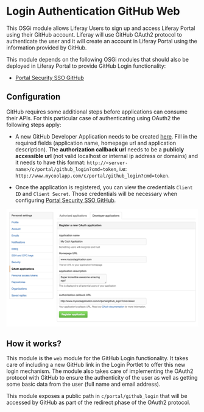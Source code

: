 # Login Authentication GitHub Web

This OSGi module allows Liferay Users to sign up and access Liferay Portal using their GitHub account. Liferay will use GitHub OAuth2 protocol to authenticate the user and it will create an account in Liferay Portal using the information provided by GitHub.

This module depends on the following OSGi modules that should also be deployed in Liferay Portal to provide GitHub Login functionality:

* [Portal Security SSO GitHub](https://github.com/sergiogonzalez/github-liferay-suite/tree/master/portal-security-sso-github)

## Configuration

GitHub requires some additional steps before applications can consume their APIs. For this particular case of authenticating using OAuth2 the following steps apply:

* A new GitHub Developer Application needs to be created [here](https://github.com/settings/applications/new). Fill in the required fields (application name, homepage url and application description). The **authorization callback url** needs to be a **publicly accessible url** (not valid localhost or internal ip address or domains) and it needs to have this format: `http://<server-name>/c/portal/github_login?cmd=token`, i.e: `http://www.mycoolapp.com/c/portal/github_login?cmd=token`.

* Once the application is registered, you can view the credentials `Client ID` and `Client Secret`. Those credentials will be necessary when configuring [Portal Security SSO GitHub](https://github.com/sergiogonzalez/github-liferay-suite/tree/master/portal-security-sso-github). 

![Creating a GitHub Application](readme_images/creating_a_github_application.jpg "Configure Google App")

## How it works?

This module is the `web` module for the GitHub Login functionality. It takes care of including a new GitHub link in the Login Portlet to offer this new login mechanism. The module also takes care of implementing the OAuth2 protocol with GitHub to ensure the authenticity of the user as well as getting some basic data from the user (full name and email address).

This module exposes a public path in `c/portal/github_login` that will be accessed by GitHub as part of the redirect phase of the OAuth2 protocol.
